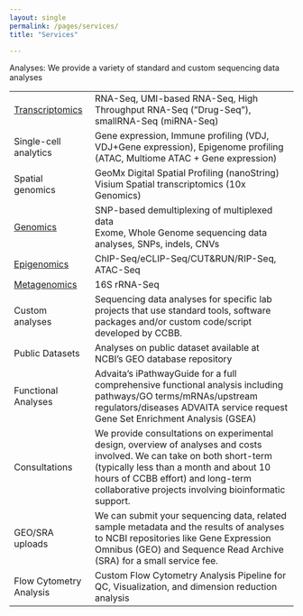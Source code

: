 ```yaml
--- 
layout: single
permalink: /pages/services/
title: "Services"

---
```


Analyses: We provide a variety of standard and custom sequencing data analyses

|                       |                                |
|-----------------------|-----------------------------------------------------------------------------------------------------------------------------------------------------------------------------------------------------------|
| [Transcriptomics](../pages/services/transcriptomics/)       | RNA-Seq, UMI-based RNA-Seq, High Throughput RNA-Seq (”Drug-Seq”), smallRNA-Seq (miRNA-Seq) |
| Single-cell analytics | Gene expression, Immune profiling (VDJ, VDJ+Gene expression), Epigenome profiling (ATAC, Multiome ATAC + Gene expression) |
| Spatial genomics      | GeoMx Digital Spatial Profiling (nanoString) <br> Visium Spatial transcriptomics (10x Genomics) |
| [Genomics](../pages/services/genomics/)  | SNP-based demultiplexing of multiplexed data <br> Exome, Whole Genome sequencing data analyses, SNPs, indels, CNVs  |
| [Epigenomics](/pages/services/epigenomics/)           | ChIP-Seq/eCLIP-Seq/CUT&RUN/RIP-Seq, ATAC-Seq   |
| [Metagenomics](/pages/services/metagenomics/)          | 16S rRNA-Seq |
| Custom analyses       | Sequencing data analyses for specific lab projects that use standard tools, software packages and/or custom code/script developed by CCBB. |
| Public Datasets       | Analyses on public dataset available at NCBI’s GEO database repository |
| Functional Analyses   | Advaita’s iPathwayGuide for a full comprehensive functional analysis including pathways/GO terms/mRNAs/upstream regulators/diseases ADVAITA service request <br> Gene Set Enrichment Analysis (GSEA) |
| Consultations         | We provide consultations on experimental design, overview of analyses and costs involved. We can take on both short-term (typically less than a month and about 10 hours of CCBB effort) and long-term collaborative projects involving bioinformatic support. |
| GEO/SRA uploads       | We can submit your sequencing data, related sample metadata and the results of analyses to NCBI repositories like Gene Expression Omnibus (GEO) and Sequence Read Archive (SRA) for a small service fee. |
|  Flow Cytometry Analysis |  Custom Flow Cytometry Analysis Pipeline for QC, Visualization, and dimension reduction analysis |

